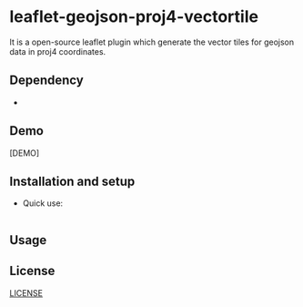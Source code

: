# leaflet-geojson-proj4-vectortile

It is a open-source leaflet plugin which generate the vector tiles for geojson data in proj4 coordinates.

## Dependency

- 


## Demo

[DEMO]

## Installation and setup

- Quick use:

```js
```

## Usage


## License

[LICENSE](LICENSE)

